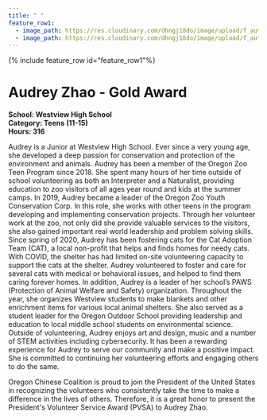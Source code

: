 ```yaml
---
title: " "
feature_row1:
  - image_path: https://res.cloudinary.com/dhngj18do/image/upload/f_auto,q_auto/v1/images/pvsa/2020_audrey_zhao
  - image_path: https://res.cloudinary.com/dhngj18do/image/upload/f_auto,q_auto/v1/images/activities/year_2020
---
```


{% include feature_row id="feature_row1"%}

# Audrey Zhao - Gold Award

**School: Westview High School**  
**Category: Teens (11-15)**  
**Hours: 316**  

Audrey is a Junior at Westview High School. Ever since a very young age, she developed a deep passion for conservation and protection of the environment and animals. Audrey has been a member of the Oregon Zoo Teen Program since 2018. She spent many hours of her time outside of school volunteering as both an Interpreter and a Naturalist, providing education to zoo visitors of all ages year round and kids at the summer camps. In 2019, Audrey became a leader of the Oregon Zoo Youth Conservation Corp. In this role, she works with other teens in the program developing and implementing conservation projects.  Through her volunteer work at the zoo, not only did she provide valuable services to the visitors, she also gained important real world leadership and problem solving skills. Since spring of 2020, Audrey has been fostering cats for the Cat Adoption Team (CAT), a local non-profit that helps and finds homes for needy cats. With COVID, the shelter has had limited on-site volunteering capacity to support the cats at the shelter. Audrey volunteered to foster and care for several cats with medical or behavioral issues, and helped to find them caring forever homes. In addition, Audrey is a leader of her school’s PAWS (Protection of Animal Welfare and Safety) organization. Throughout the year, she organizes Westview students to make blankets and other enrichment items for various local animal shelters. She also served as a student leader for the Oregon Outdoor School providing leadership and education to local middle school students on environmental science. Outside of volunteering, Audrey enjoys art and design, music and a number of STEM activities including cybersecurity. It has been a rewarding experience for Audrey to serve our community and make a positive impact. She is committed to continuing her volunteering efforts and engaging others to do the same.

Oregon Chinese Coalition is proud to join the President of the United States in recognizing the volunteers who consistently take the time to make a difference in the lives of others. Therefore, it is a great honor to present the President's Volunteer Service Award (PVSA) to Audrey Zhao.
